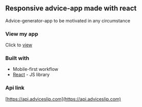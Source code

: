 ## Responsive advice-app made with react

Advice-generator-app to be motivated in any circumstance

### View my app

Click to [view](https://warisaremou.github.io/advice-generator-app/)

### Built with

- Mobile-first workflow
- [React](https://reactjs.org/) - JS library

### Api link

[https://api.adviceslip.com](https://api.adviceslip.com)
